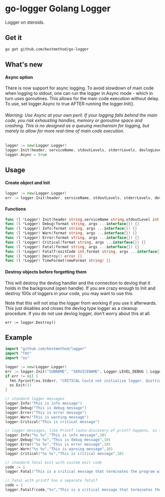 # go-logger Golang Logger
Logger on steroids.

## Get it
```bash
go get github.com/bestmethod/go-logger
```

## What's new
#### Async option
There is now support for async logging. To avoid slowdown of main code when logging to stdout, one can run the logger in Async mode - which in turn uses goroutines. This allows for the main code execution without delay. To use, set logger.Async to true AFTER running the logger.Init().
###### Warning: Use Async at your own peril. If your logging falls behind the main code, you risk exhausting handles, memory or goroutine space and crashing. This is no designed as a queuing mechanism for logging, but marely to allow for more real-time of main code execution.
```go
logger := new(Logger.Logger)
logger.Init(header, serviceName, stdoutLevels, stderrLevels, devlogLevels)
logger.Async = true
```

## Usage
#### Create object and Init
```go
logger := new(Logger.Logger)
err := logger.Init(header, serviceName, stdoutLevels, stderrLevels, devlogLevels)
```
#### Functions
```go
func (l *Logger) Init(header string,serviceName string,stdoutLevel int,stderrLevel int,devlogLevel int) error {}
func (l *Logger) Debug(format string, args ...interface{}) {}
func (l *Logger) Info(format string, args ...interface{}) {}
func (l *Logger) Warn(format string, args ...interface{}) {}
func (l *Logger) Error(format string, args ...interface{}) {}
func (l *Logger) Critical(format string, args ...interface{}) {}
func (l *Logger) Fatal(format string, args ...interface{}) {}
func (l *Logger) Fatalf(exitCode int,format string, args ...interface{}) {}
func (l *Logger) Destroy() error {}
func (l *Logger) TimeFormat(newFormat string) {}
```

#### Destroy objects before forgetting them
This will destroy the devlog handler and the connection to devlog that it holds in the background (open handle). If you are crazy enough to Init and destroy 100s of loggers in your code, you may want to use this.

Note that this will not stop the logger from working if you use it afterwards. This just disables and closes the devlog type logger as a cleanup procedure. If you do not use devlog logger, don't worry about this at all.
```
err := logger.Destroy()
```

## Example
```go
import "github.com/bestmethod/logger"
import "fmt"
import "os"

logger := new(Logger.Logger)
err := logger.Init("SUBNAME", "SERVICENAME", Logger.LEVEL_DEBUG | Logger.LEVEL_INFO | Logger.LEVEL_WARN, Logger.LEVEL_ERROR | Logger.LEVEL_CRITICAL, Logger.LEVEL_NONE)
if err != nil {
  fmt.Fprintf(os.Stderr, "CRITICAL Could not initialize logger. Quitting. Details: %s\n", err)
  os.Exit(1)
}

// standard logger messages  
logger.Info("This is info message")
logger.Debug("This is debug message")
logger.Error("This is error message")
logger.Warn("This is warning message")
logger.Critical("This is critical message")

// logger messages, like Printf (auto-discovery of printf happens, so same functions are used)
logger.Info("%s %v","This is info message",10)
logger.Debug("%s %v","This is debug message",10)
logger.Error("%s %v","This is error message",10)
logger.Warn("%s %v","This is warning message",10)
logger.Critical("%s %v","This is critical message",10)

// standard fatal exit with custom exit code
code := 1
logger.Fatal("This is a critical message that terminates the program with os.exit(code)", code)

// fatal with printf has a separate fatalf
code = 1
logger.Fatalf(code,"%s","This is a critical message that terminates the program with os.exit(code)")

```
